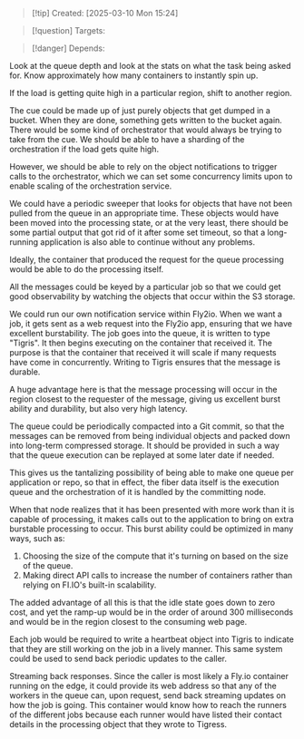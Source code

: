 
>[!tip] Created: [2025-03-10 Mon 15:24]

>[!question] Targets: 

>[!danger] Depends: 

Look at the queue depth and look at the stats on what the task being asked for. Know approximately how many containers to instantly spin up. 

If the load is getting quite high in a particular region, shift to another region. 

The cue could be made up of just purely objects that get dumped in a bucket. When they are done, something gets written to the bucket again. There would be some kind of orchestrator that would always be trying to take from the cue. We should be able to have a sharding of the orchestration if the load gets quite high. 

However, we should be able to rely on the object notifications to trigger calls to the orchestrator, which we can set some concurrency limits upon to enable scaling of the orchestration service. 

We could have a periodic sweeper that looks for objects that have not been pulled from the queue in an appropriate time. These objects would have been moved into the processing state, or at the very least, there should be some partial output that got rid of it after some set timeout, so that a long-running application is also able to continue without any problems. 

Ideally, the container that produced the request for the queue processing would be able to do the processing itself. 

All the messages could be keyed by a particular job so that we could get good observability by watching the objects that occur within the S3 storage.

We could run our own notification service within Fly2io. When we want a job, it gets sent as a web request into the Fly2io app, ensuring that we have excellent burstability. The job goes into the queue, it is written to type "Tigris". It then begins executing on the container that received it. The purpose is that the container that received it will scale if many requests have come in concurrently. Writing to Tigris ensures that the message is durable. 

A huge advantage here is that the message processing will occur in the region closest to the requester of the message, giving us excellent burst ability and durability, but also very high latency. 

The queue could be periodically compacted into a Git commit, so that the messages can be removed from being individual objects and packed down into long-term compressed storage. It should be provided in such a way that the queue execution can be replayed at some later date if needed. 

This gives us the tantalizing possibility of being able to make one queue per application or repo, so that in effect, the fiber data itself is the execution queue and the orchestration of it is handled by the committing node. 

When that node realizes that it has been presented with more work than it is capable of processing, it makes calls out to the application to bring on extra burstable processing to occur.  This burst ability could be optimized in many ways, such as:

1. Choosing the size of the compute that it's turning on based on the size of the queue.
2. Making direct API calls to increase the number of containers rather than relying on FI.IO's built-in scalability.

The added advantage of all this is that the idle state goes down to zero cost, and yet the ramp-up would be in the order of around 300 milliseconds and would be in the region closest to the consuming web page. 

Each job would be required to write a heartbeat object into Tigris to indicate that they are still working on the job in a lively manner. This same system could be used to send back periodic updates to the caller.

Streaming back responses. Since the caller is most likely a Fly.io container running on the edge, it could provide its web address so that any of the workers in the queue can, upon request, send back streaming updates on how the job is going. This container would know how to reach the runners of the different jobs because each runner would have listed their contact details in the processing object that they wrote to Tigress. 